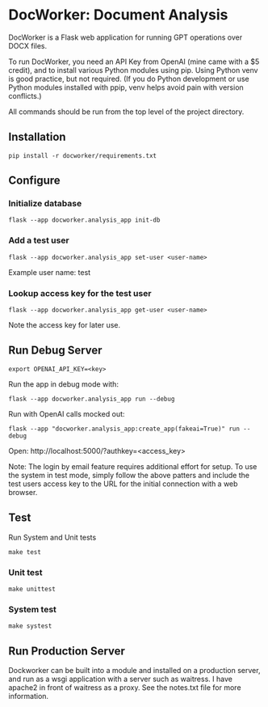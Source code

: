 # DocWorker: Document Analysis

DocWorker is a Flask web application for running GPT operations over DOCX files.

To run DocWorker, you need an API Key from OpenAI (mine came with a $5 credit), and to install various Python modules using pip. Using Python venv is good practice, but not required.  (If you do Python development or use Python modules
installed with ppip, venv helps avoid pain with version conflicts.)

All commands should be run from the top level of the project directory.

## Installation


`pip install -r docworker/requirements.txt`


## Configure


### Initialize database

`flask --app docworker.analysis_app init-db`

### Add a test user

`flask --app docworker.analysis_app set-user <user-name>`

Example user name: test

### Lookup access key for the test user

`flask --app docworker.analysis_app get-user <user-name>`

Note the access key for later use.

## Run Debug Server

`export OPENAI_API_KEY=<key>`

Run the app in debug mode with:

`flask --app docworker.analysis_app run --debug`

Run with OpenAI calls mocked out:

`flask --app "docworker.analysis_app:create_app(fakeai=True)" run --debug`


Open: http://localhost:5000/?authkey=<access_key>

Note: The login by email feature requires additional effort for setup.
To use the system in test mode, simply follow the above patters and
include the test users access key to the URL for the initial connection
with a web browser.

## Test

Run System and Unit tests

`make test`

### Unit test
`make unittest`

### System test
`make systest`

## Run Production Server

Dockworker can be built into a module and installed on a production server,
and run as a wsgi application with a server such as waitress. I have apache2 in front of waitress as a proxy. See the notes.txt file for more information.




